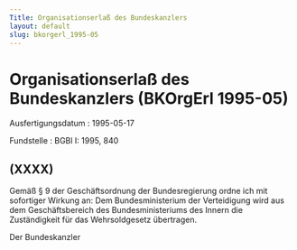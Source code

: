```yaml
---
Title: Organisationserlaß des Bundeskanzlers
layout: default
slug: bkorgerl_1995-05
---
```


# Organisationserlaß des Bundeskanzlers (BKOrgErl 1995-05)

Ausfertigungsdatum
:   1995-05-17

Fundstelle
:   BGBl I: 1995, 840



## (XXXX)

Gemäß § 9 der Geschäftsordnung der Bundesregierung ordne ich mit
sofortiger Wirkung an:
Dem Bundesministerium der Verteidigung wird aus dem Geschäftsbereich
des Bundesministeriums des Innern die Zuständigkeit für das
Wehrsoldgesetz übertragen.

Der Bundeskanzler

